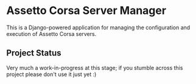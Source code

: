Assetto Corsa Server Manager
============================

This is a Django-powered application for managing the configuration and execution of Assetto Corsa servers.


Project Status
--------------

Very much a work-in-progress at this stage; if you stumble across this project please don't use it just yet :)

